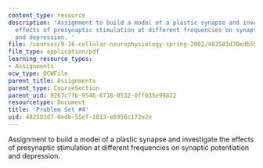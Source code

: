 ```yaml
---
content_type: resource
description: 'Assignment to build a model of a plastic synapse and investigate the
  effects of presynaptic stimulation at different frequencies on synaptic potentiation
  and depression. '
file: /courses/9-16-cellular-neurophysiology-spring-2002/482583d70edb55ef1813e8956c172e2e_problem_set_4.pdf
file_type: application/pdf
learning_resource_types:
- Assignments
ocw_type: OCWFile
parent_title: Assignments
parent_type: CourseSection
parent_uid: 9267c7fb-9546-6718-0532-0ff035e99822
resourcetype: Document
title: 'Problem Set #4'
uid: 482583d7-0edb-55ef-1813-e8956c172e2e
---
```

Assignment to build a model of a plastic synapse and investigate the effects of presynaptic stimulation at different frequencies on synaptic potentiation and depression. 